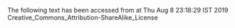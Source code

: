 The following text has been accessed from at Thu Aug 8 23:18:29 IST 2019
Creative_Commons_Attribution-ShareAlike_License
